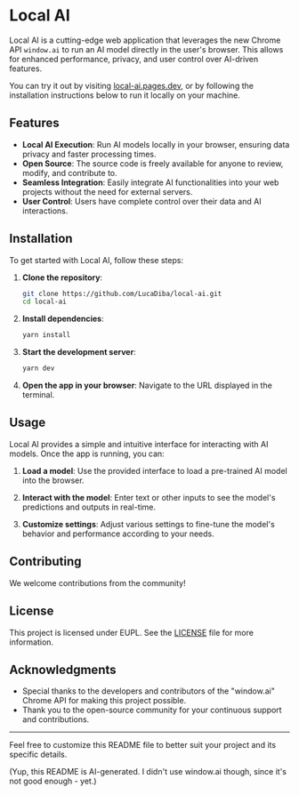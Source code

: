 # Local AI

Local AI is a cutting-edge web application that leverages the new Chrome API `window.ai` to run an AI model directly in the user's browser. This allows for enhanced performance, privacy, and user control over AI-driven features.

You can try it out by visiting [local-ai.pages.dev](https://local-ai.pages.dev/), or by following the installation instructions below to run it locally on your machine.

## Features

- **Local AI Execution**: Run AI models locally in your browser, ensuring data privacy and faster processing times.
- **Open Source**: The source code is freely available for anyone to review, modify, and contribute to.
- **Seamless Integration**: Easily integrate AI functionalities into your web projects without the need for external servers.
- **User Control**: Users have complete control over their data and AI interactions.

## Installation

To get started with Local AI, follow these steps:

1. **Clone the repository**:

   ```bash
   git clone https://github.com/LucaDiba/local-ai.git
   cd local-ai
   ```

2. **Install dependencies**:

   ```bash
   yarn install
   ```

3. **Start the development server**:

   ```bash
   yarn dev
   ```

4. **Open the app in your browser**:
   Navigate to the URL displayed in the terminal.

## Usage

Local AI provides a simple and intuitive interface for interacting with AI models. Once the app is running, you can:

1. **Load a model**:
   Use the provided interface to load a pre-trained AI model into the browser.

2. **Interact with the model**:
   Enter text or other inputs to see the model's predictions and outputs in real-time.

3. **Customize settings**:
   Adjust various settings to fine-tune the model's behavior and performance according to your needs.

## Contributing

We welcome contributions from the community!

## License

This project is licensed under EUPL. See the [LICENSE](./LICENSE.md) file for more information.

## Acknowledgments

- Special thanks to the developers and contributors of the "window.ai" Chrome API for making this project possible.
- Thank you to the open-source community for your continuous support and contributions.

---

Feel free to customize this README file to better suit your project and its specific details.

(Yup, this README is AI-generated. I didn't use window.ai though, since it's not good enough - yet.)
